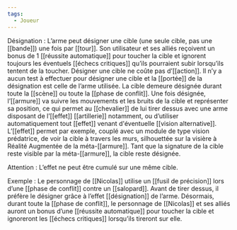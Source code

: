 ```yaml
---
tags:
  - Joueur
---
```

Désignation : 
	L’arme peut désigner une cible (une seule cible, pas une [[bande]]) une fois par [[tour]]. Son utilisateur et ses alliés reçoivent un bonus de 1 [[réussite automatique]] pour toucher la cible et ignorent toujours les éventuels [[échecs critiques]] qu’ils pourraient subir lorsqu’ils tentent de la toucher. Désigner une cible ne coûte pas d’[[action]]. Il n’y a aucun test à effectuer pour désigner une cible et la [[portée]] de la désignation est celle de l’arme utilisée. La cible demeure désignée durant toute la [[scène]] ou toute la [[phase de conflit]]. Une fois désignée, l’[[armure]] va suivre les mouvements et les bruits de la cible et représenter sa position, ce qui permet au [[chevalier]] de lui tirer dessus avec une arme disposant de l’[[effet]] [[artillerie]] notamment, ou d’utiliser automatiquement tout [[effet]] venant d'éventuelle [[vision alternative]]. L’[[effet]] permet par exemple, couplé avec un module de type vision prédatrice, de voir la cible à travers les murs, silhouettée sur la visière à Réalité Augmentée de la méta-[[armure]]. Tant que la signature de la cible reste visible par la méta-[[armure]], la cible reste désignée.

Attention : 
	L’effet ne peut être cumulé sur une même cible.

Exemple :
	Le personnage de [[Nicolas]] utilise un [[fusil de précision]] lors d’une [[phase de conflit]] contre un [[salopard]]. Avant de tirer dessus, il préfère le désigner grâce à l’effet [[désignation]] de l’arme. Désormais, durant toute la [[phase de conflit]], le personnage de [[Nicolas]] et ses alliés auront un bonus d’une [[réussite automatique]] pour toucher la cible et ignoreront les [[échecs critiques]] lorsqu’ils tireront sur elle.